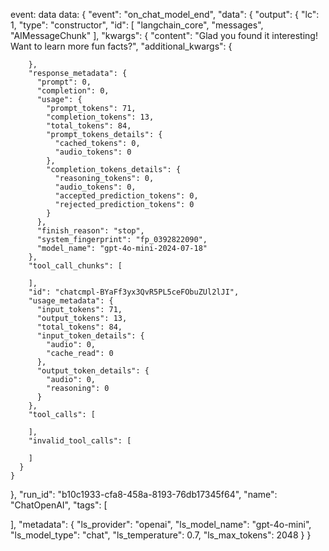 event: data
data: {
  "event": "on_chat_model_end",
  "data": {
    "output": {
      "lc": 1,
      "type": "constructor",
      "id": [
        "langchain_core",
        "messages",
        "AIMessageChunk"
      ],
      "kwargs": {
        "content": "Glad you found it interesting! Want to learn more fun facts?",
        "additional_kwargs": {
          
        },
        "response_metadata": {
          "prompt": 0,
          "completion": 0,
          "usage": {
            "prompt_tokens": 71,
            "completion_tokens": 13,
            "total_tokens": 84,
            "prompt_tokens_details": {
              "cached_tokens": 0,
              "audio_tokens": 0
            },
            "completion_tokens_details": {
              "reasoning_tokens": 0,
              "audio_tokens": 0,
              "accepted_prediction_tokens": 0,
              "rejected_prediction_tokens": 0
            }
          },
          "finish_reason": "stop",
          "system_fingerprint": "fp_0392822090",
          "model_name": "gpt-4o-mini-2024-07-18"
        },
        "tool_call_chunks": [
          
        ],
        "id": "chatcmpl-BYaFf3yx3QvR5PL5ceFObuZUl2lJI",
        "usage_metadata": {
          "input_tokens": 71,
          "output_tokens": 13,
          "total_tokens": 84,
          "input_token_details": {
            "audio": 0,
            "cache_read": 0
          },
          "output_token_details": {
            "audio": 0,
            "reasoning": 0
          }
        },
        "tool_calls": [
          
        ],
        "invalid_tool_calls": [
          
        ]
      }
    }
  },
  "run_id": "b10c1933-cfa8-458a-8193-76db17345f64",
  "name": "ChatOpenAI",
  "tags": [
    
  ],
  "metadata": {
    "ls_provider": "openai",
    "ls_model_name": "gpt-4o-mini",
    "ls_model_type": "chat",
    "ls_temperature": 0.7,
    "ls_max_tokens": 2048
  }
}